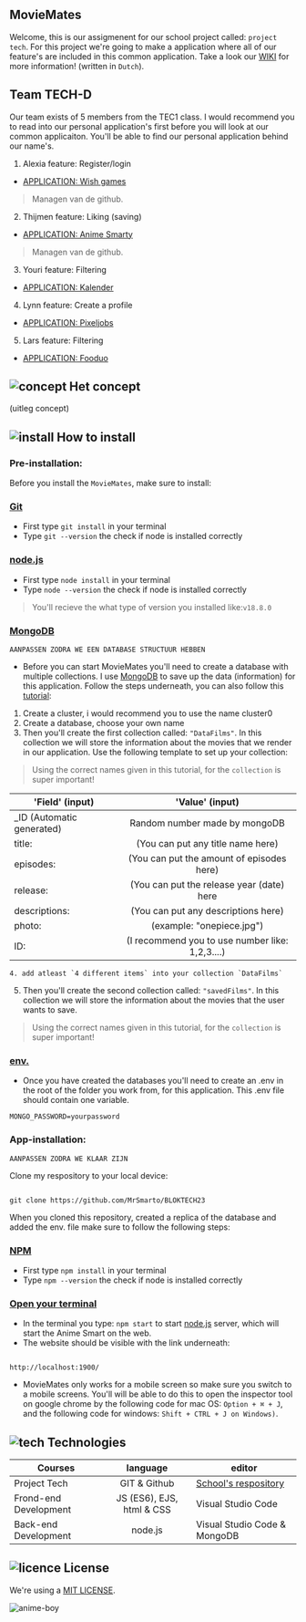 ## MovieMates

Welcome, this is our assigmenent for our school project called: `project tech`. For this project we're going to make a application where all of our feature's are included in this common application. Take a look our [WIKI](https://github.com/Alexiatech/Tech-D-groepsopdracht/wiki) for more information! (written in `Dutch`). 

## Team TECH-D

Our team exists of 5 members from the TEC1 class. I would recommend you to read into our personal application's first before you will look at our common applicaiton. You'll be able to find our personal application behind our name's. 

1. Alexia feature: Register/login 
* [APPLICATION: Wish games](https://github.com/Alexiatech/Tech23)
> Managen van de github.
2. Thijmen feature: Liking (saving) 
* [APPLICATION: Anime Smarty](https://github.com/MrSmarto/BLOKTECH23)
> Managen van de github.
3. Youri feature: Filtering
* [APPLICATION: Kalender](https://github.com/YouriSaen/ProjectTech/)
4. Lynn feature: Create a profile 
* [APPLICATION: Pixeljobs](https://github.com/lynnwolters/matching-application)
5. Lars feature: Filtering 
* [APPLICATION: Fooduo](https://github.com/larsvv99/Project-Tech)

## ![concept](https://user-images.githubusercontent.com/118122875/224569879-7b376629-fc7b-401a-81b5-9f5e5917521d.png) Het concept

(uitleg concept)

## ![install](https://user-images.githubusercontent.com/118122875/224570019-3d6ab194-d3ef-458e-b9b6-d66a5cf39809.png) How to install

### Pre-installation:


Before you install the `MovieMates`, make sure to install:

### [Git](https://github.com/git-guides/install-git)
* First type `git install` in your terminal
* Type `git --version` the check if node is installed correctly
### [node.js](https://nodejs.org/en/)
* First type `node install` in your terminal
* Type `node --version` the check if node is installed correctly
> You'll recieve the what type of version you installed like:`v18.8.0` 
### [MongoDB](https://www.mongodb.com/blog)
`AANPASSEN ZODRA WE EEN DATABASE STRUCTUUR HEBBEN`
* Before you can start MovieMates you'll need to create a database with multiple collections. I use [MongoDB](https://www.mongodb.com/blog) to save up the data (information) for this application. Follow the steps underneath, you can also follow this [tutorial](https://www.mongodb.com/docs/atlas/getting-started/):
1. Create a cluster, i would recommend you to use the name cluster0
2. Create a database, choose your own name
3. Then you'll create the first collection called: `"DataFilms"`. In this collection we will store the information about the movies that we render in our application. Use the following template to set up your collection:
>  Using the correct names given in this tutorial, for the `collection` is super important!

| 'Field' (input)| 'Value' (input)| 
| ------------- |:-------------:|
| _ID (Automatic generated) | Random number made by mongoDB |
| title: | (You can put any title name here) | 
| episodes: | (You can put the amount of episodes here) | 
| release: | (You can put the release year (date) here | 
| descriptions: | (You can put any descriptions here) | 
| photo: | (example: "onepiece.jpg") | 
| ID: | (I recommend you to use number like: 1,2,3....) | 

```
4. add atleast `4 different items` into your collection `DataFilms`
```

5. Then you'll create the second collection called: `"savedFilms"`. In this collection we will store the information about the movies that the user wants to save.
>  Using the correct names given in this tutorial, for the `collection` is super important!
### [env.](https://www.codementor.io/@parthibakumarmurugesan/what-is-env-how-to-set-up-and-run-a-env-file-in-node-1pnyxw9yxj)
* Once you have created the databases you'll need to create an .env in the root of the folder you work from, for this application. This .env file should contain one variable.
```
MONGO_PASSWORD=yourpassword
```


### App-installation:

`AANPASSEN ZODRA WE KLAAR ZIJN`

Clone my respository to your local device:

```

git clone https://github.com/MrSmarto/BLOKTECH23

```

When you cloned this repository, created a replica of the database and added the env. file make sure to follow the following steps:
### [NPM](https://docs.npmjs.com/cli/v6/commands/npm-install)
* First type `npm install` in your terminal
* Type `npm --version` the check if node is installed correctly

### [Open your terminal](https://support.apple.com/nl-nl/guide/terminal/welcome/mac)
* In the terminal you type: `npm start` to start [node.js](https://nodejs.org/en/) server, which will start the Anime Smart on the web.
* The website should be visible with the link underneath:
```

http://localhost:1900/

```

* MovieMates only works for a mobile screen so make sure you switch to a mobile screens. You'll will be able to do this to open the inspector tool on google chrome by the following code for mac OS: `Option + ⌘ + J`, and the following code for windows: `Shift + CTRL + J on Windows)`.

## ![tech](https://user-images.githubusercontent.com/118122875/224570118-38da956b-ec96-4d47-8375-b5f07659883a.png) Technologies

| Courses| language | editor |
| ------------- |:-------------:| ------------- |
| Project Tech | GIT & Github | [ School's respository](https://github.com/MrSmarto/BLOKTECH23/wiki) |
| Frond-end Development | JS (ES6), EJS, html & CSS | Visual Studio Code |
| Back-end Development | node.js | Visual Studio Code & MongoDB |

## ![licence](https://user-images.githubusercontent.com/118122875/224570185-da93d583-8c14-4eee-bca6-f680ec919fc2.png) License

We're using a [MIT LICENSE](https://github.com/cmda-bt/pt-course-22-23/blob/main/LICENSE).

![anime-boy](https://user-images.githubusercontent.com/118122875/225022156-18510eaa-ec17-457e-8e8a-1bc5418d985c.gif)



